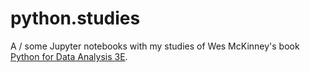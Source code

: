 # python.studies
A / some Jupyter notebooks with my studies of Wes McKinney's book [Python for Data Analysis 3E](https://wesmckinney.com/book/).

